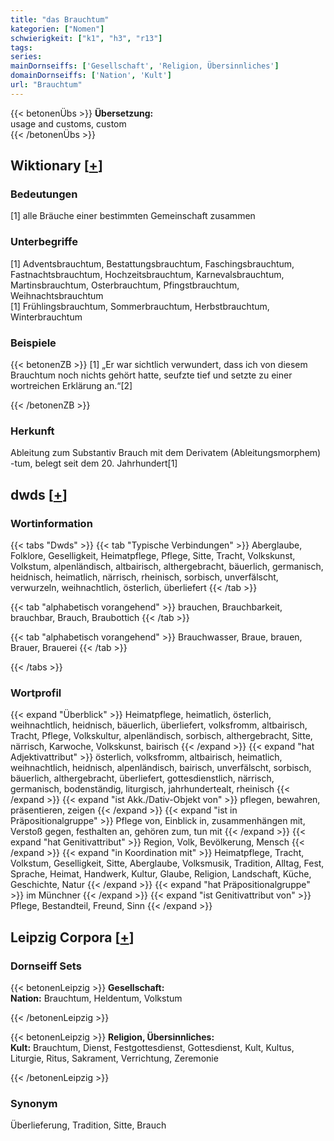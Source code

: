 ```yaml
---
title: "das Brauchtum"
kategorien: ["Nomen"]
schwierigkeit: ["k1", "h3", "r13"]
tags:
series:
mainDornseiffs: ['Gesellschaft', 'Religion, Übersinnliches']
domainDornseiffs: ['Nation', 'Kult']
url: "Brauchtum"
---
```


{{< betonenÜbs >}}
**Übersetzung:**  
usage and customs, custom  
{{< /betonenÜbs >}}

## Wiktionary [[+](https://de.wiktionary.org/wiki/Brauchtum)]

### Bedeutungen
[1] alle Bräuche einer bestimmten Gemeinschaft zusammen  

### Unterbegriffe
[1] Adventsbrauchtum, Bestattungsbrauchtum, Faschingsbrauchtum, Fastnachtsbrauchtum, Hochzeitsbrauchtum, Karnevalsbrauchtum, Martinsbrauchtum, Osterbrauchtum, Pfingstbrauchtum, Weihnachtsbrauchtum  
[1] Frühlingsbrauchtum, Sommerbrauchtum, Herbstbrauchtum, Winterbrauchtum  

### Beispiele
{{< betonenZB >}}
[1] „Er war sichtlich verwundert, dass ich von diesem Brauchtum noch nichts gehört hatte, seufzte tief und setzte zu einer wortreichen Erklärung an.“[2]  

{{< /betonenZB >}}
### Herkunft
Ableitung zum Substantiv Brauch mit dem Derivatem (Ableitungsmorphem) -tum, belegt seit dem 20. Jahrhundert[1]  



## dwds [[+](https://www.dwds.de/wb/Brauchtum)]

### Wortinformation
{{< tabs "Dwds" >}}
{{< tab "Typische Verbindungen" >}}
Aberglaube, Folklore, Geselligkeit, Heimatpflege, Pflege, Sitte, Tracht, Volkskunst, Volkstum, alpenländisch, altbairisch, althergebracht, bäuerlich, germanisch, heidnisch, heimatlich, närrisch, rheinisch, sorbisch, unverfälscht, verwurzeln, weihnachtlich, österlich, überliefert
{{< /tab >}}

{{< tab "alphabetisch vorangehend" >}}
brauchen, Brauchbarkeit, brauchbar, Brauch, Braubottich
{{< /tab >}}

{{< tab "alphabetisch vorangehend" >}}
Brauchwasser, Braue, brauen, Brauer, Brauerei
{{< /tab >}}

{{< /tabs >}}

### Wortprofil
{{< expand "Überblick" >}} Heimatpflege, heimatlich, österlich, weihnachtlich, heidnisch, bäuerlich, überliefert, volksfromm, altbairisch, Tracht, Pflege, Volkskultur, alpenländisch, sorbisch, althergebracht, Sitte, närrisch, Karwoche, Volkskunst, bairisch {{< /expand >}}
{{< expand "hat Adjektivattribut" >}} österlich, volksfromm, altbairisch, heimatlich, weihnachtlich, heidnisch, alpenländisch, bairisch, unverfälscht, sorbisch, bäuerlich, althergebracht, überliefert, gottesdienstlich, närrisch, germanisch, bodenständig, liturgisch, jahrhundertealt, rheinisch {{< /expand >}}
{{< expand "ist Akk./Dativ-Objekt von" >}} pflegen, bewahren, präsentieren, zeigen {{< /expand >}}
{{< expand "ist in Präpositionalgruppe" >}} Pflege von, Einblick in, zusammenhängen mit, Verstoß gegen, festhalten an, gehören zum, tun mit {{< /expand >}}
{{< expand "hat Genitivattribut" >}} Region, Volk, Bevölkerung, Mensch {{< /expand >}}
{{< expand "in Koordination mit" >}} Heimatpflege, Tracht, Volkstum, Geselligkeit, Sitte, Aberglaube, Volksmusik, Tradition, Alltag, Fest, Sprache, Heimat, Handwerk, Kultur, Glaube, Religion, Landschaft, Küche, Geschichte, Natur {{< /expand >}}
{{< expand "hat Präpositionalgruppe" >}} im Münchner {{< /expand >}}
{{< expand "ist Genitivattribut von" >}} Pflege, Bestandteil, Freund, Sinn {{< /expand >}}

## Leipzig Corpora [[+](https://corpora.uni-leipzig.de/en/res?word=Brauchtum&corpusId=deu_newscrawl-public_2018)]

### Dornseiff Sets
{{< betonenLeipzig >}}
**Gesellschaft:**  
**Nation:** Brauchtum, Heldentum, Volkstum  

{{< /betonenLeipzig >}}


{{< betonenLeipzig >}}
**Religion, Übersinnliches:**  
**Kult:** Brauchtum, Dienst, Festgottesdienst, Gottesdienst, Kult, Kultus, Liturgie, Ritus, Sakrament, Verrichtung, Zeremonie  

{{< /betonenLeipzig >}}

### Synonym
Überlieferung, Tradition, Sitte, Brauch

